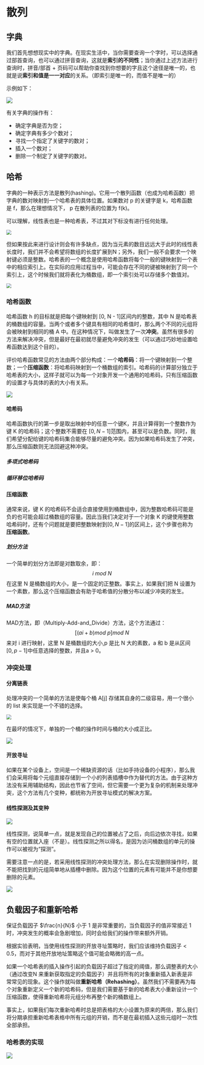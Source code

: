 # 散列



## 字典

我们首先想想现实中的字典。在现实生活中，当你需要查询一个字时，可以选择通过部首查询，也可以通过拼音查询，这就是**索引的不同性**；当你通过上述方法进行查询时，拼音/部首 + 页码可以帮助你查找到你想要的字且这个途径是唯一的，也就是说**索引和值是一一对应**的关系。（即索引是唯一的，而值不是唯一的）

示例如下：

![](/images/映射.png)

有关字典的操作有：

- 确定字典是否为空；
- 确定字典有多少个数对；
- 寻找一个指定了关键字的数对；
- 插入一个数对；
- 删除一个制定了关键字的数对。





## 哈希

字典的一种表示方法是散列(hashing)。它用一个散列函数（也成为哈希函数）把字典的数对映射到一个哈希表的具体位置。如果数对 p 的关键字是 k，哈希函数是 f，那么在理想情况下， p 在散列表的位置为 f(k)。

可以理解，线性表也是一种哈希表，不过其对下标没有进行任何处理。

<img src="/images/哈希表1.png" style="zoom:80%;" />

但如果按此来进行设计则会有许多缺点，因为当元素的数目远远大于此时的线性表长度时，我们并不会希望将数组的长度扩展到N；另外，我们一般不会要求一个映射键必须是整数。哈希表的一个概念是使用哈希函数将每个一般的键映射到一个表中的相应索引上。在实际的应用过程当中，可能会存在不同的键被映射到了同一个索引上，这个时候我们就将表化为桶数组，即一个索引处可以存储多个数值对。

<img src="/images/桶数组.png" style="zoom:80%;" />







### 哈希函数

哈希函数 h 的目标就是把每个键映射到 [0, N - 1]区间内的整数，其中 N 是哈希表的桶数组的容量。当两个或者多个键具有相同的哈希值时，那么两个不同的元组将会被映射到相同的桶 A 中。在这种情况下，叫做发生了一次**冲突**。虽然有很多的方法来解决冲突，但是最好在最初就尽量避免冲突的发生（可以通过巧妙地设置哈希函数达到这个目的）。

评价哈希函数常见的方法由两个部分构成：一个**哈希码**：将一个键映射到一个整数；一个**压缩函数**：将哈希码映射到一个桶数组的索引。哈希码的计算部分独立于哈希表的大小，这样子就可以为每一个对象开发一个通用的哈希码，只有压缩函数的设置才与具体的表的大小有关系。



![](/images/哈希函数.png)

#### 哈希码

哈希函数执行的第一步是取出映射中的任意一个键K，并且计算得到一个整数作为键 K 的哈希码；这个整数不需要在 $[0, N - 1]$范围内，甚至可以是负数。同时，我们希望分配给键的哈希码集合能够尽量的避免冲突。因为如果哈希码发生了冲突，那么压缩函数则无法回避这种冲突。

##### 多项式哈希码



##### 循环移位哈希码



#### 压缩函数

通常来说，键 K 的哈希码不会适合直接使用到桶数组中，因为整数哈希码可能是负的也可能会超过桶数组的容量。因此当我们决定对于一个对象 K 的键使用整数哈希码时，还有个问题就是要把整数映射到$[0, N - 1]$的区间上，这个步骤也称为**压缩函数**。

##### 划分方法

一个简单的划分方法即是对数取余，即：
$$
i\ mod\ N
$$
在这里 N 是桶数组的大小，是一个固定的正整数。事实上，如果我们把 N 设置为一个素数，那么这个压缩函数会有助于哈希值的分散分布以减少冲突的发生。



##### MAD方法

MAD方法，即（Multiply-Add-and_Divide）方法，这个方法通过：
$$
[(ai + b) mod\ p]mod\ N
$$
来对 i 进行映射，这里 N 是桶数组的大小,p 是比 N 大的素数，a 和 b 是从区间$[0, p - 1]$中任意选择的整数，并且a > 0。



### 冲突处理

#### 分离链表

处理冲突的一个简单的方法是使每个桶 A[j] 存储其自身的二级容易，用一个很小的 list 来实现是一个不错的选择。

<img src="/images/分离链表.png" style="zoom:80%;" />

在最坏的情况下，单独的一个桶的操作时间与桶的大小成正比。



![](/images/分离链表1.png)





#### 开放寻址

如果在某个设备上，空间是一个稀缺资源的话（比如手持设备的小程序），那么我们会采用将每个元组直接存储到一个小的列表插槽中作为替代的方法。由于这种方法没有采用辅助结构，因此也节省了空间，但它需要一个更为复杂的机制来处理冲突，这个方法有几个变种，都统称为开放寻址模式的解决方案。



#### 线性探测及其变种



![](/images/线性探测.png)

线性探测，说简单一点，就是发现自己的位置被占了之后，向后边依次寻找，如果有空的位置就入座（不是）。线性探测之所以得名，是因为访问桶数组的单元的操作可以被视为“探测”。

需要注意一点的是，若采用线性探测的冲突处理方法，那么在实现删除操作时，就不能把找到的元组简单地从插槽中删除。因为这个位置的元素有可能并不是你想要删除的元素。



![](/images/线性探测1.png)



## 负载因子和重新哈希

保证负载因子 $\frac{n}{N}$ 小于 1 是非常重要的，当负载因子的值非常接近 1 时，冲突发生的概率会急剧增加，同时会给我们的操作带来额外开销。

根据实验表明，当使用线性探测的开放寻址策略时，我们应该维持负载因子 < 0.5，而对于其他开放地址策略这个值可能会略微的高一点。

如果一个哈希表的插入操作引起的负载因子超过了指定的阈值，那么调整表的大小（通过改变N 来重新获取指定的负载因子）并且将所有的对象重新插入新表是非常常见的现象。这个操作就叫做**重新哈希（Rehashing）**。虽然我们不需要再为每个对象重新定义一个新的哈希码，但是我们需要基于新的哈希表大小重新设计一个压缩函数，使得重新哈希将元组分布再整个新的桶数组上。

事实上，如果我们每次重新哈希时总是把表格的大小设置为原来的两倍，那么我们将分期承担重新哈希表格中所有元组的开销，而不是在最初插入这些元组时一次性全部承担。



### 哈希表的实现

![](/images/哈希表.png)

